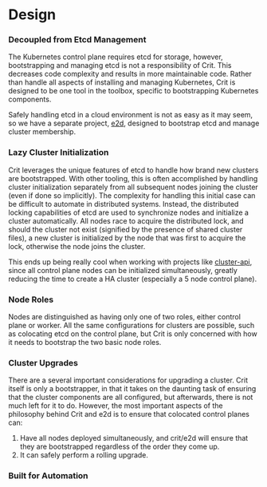 # Design

### Decoupled from Etcd Management

The Kubernetes control plane requires etcd for storage, however, bootstrapping and managing etcd is not a responsibility of Crit. This decreases code complexity and results in more maintainable code. Rather than handle all aspects of installing and managing Kubernetes, Crit is designed to be one tool in the toolbox, specific to bootstrapping Kubernetes components.

Safely handling etcd in a cloud environment is not as easy as it may seem, so we have a separate project, [e2d](https://github.com/criticalstack/e2d), designed to bootstrap etcd and manage cluster membership.

### Lazy Cluster Initialization

Crit leverages the unique features of etcd to handle how brand new clusters are bootstrapped. With other tooling, this is often accomplished by handling cluster initialization separately from all subsequent nodes joining the cluster (even if done so implicitly). The complexity for handling this initial case can be difficult to automate in distributed systems. Instead, the distributed locking capabilities of etcd are used to synchronize nodes and initialize a cluster automatically. All nodes race to acquire the distributed lock, and should the cluster not exist (signified by the presence of shared cluster files), a new cluster is initialized by the node that was first to acquire the lock, otherwise the node joins the cluster.

This ends up being really cool when working with projects like [cluster-api](https://cluster-api.sigs.k8s.io/), since all control plane nodes can be initialized simultaneously, greatly reducing the time to create a HA cluster (especially a 5 node control plane).

### Node Roles

Nodes are distinguished as having only one of two roles, either control plane or worker. All the same configurations for clusters are possible, such as colocating etcd on the control plane, but Crit is only concerned with how it needs to bootstrap the two basic node roles.


### Cluster Upgrades

There are a several important considerations for upgrading a cluster. Crit itself is only a bootstrapper, in that it takes on the daunting task of ensuring that the cluster components are all configured, but afterwards, there is not much left for it to do. However, the most important aspects of the philosophy behind Crit and e2d is to ensure that colocated control planes can:

1. Have all nodes deployed simultaneously, and crit/e2d will ensure that they are bootstrapped regardless of the order they come up.
2. It can safely perform a rolling upgrade.


### Built for Automation

